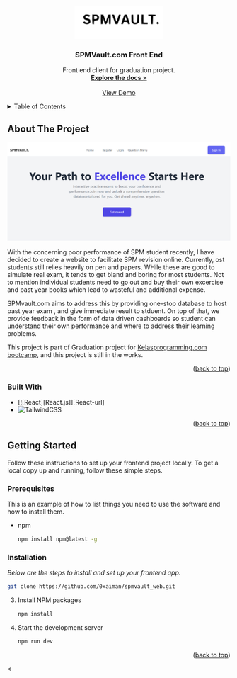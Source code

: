


<!-- PROJECT LOGO -->
<br />
<div align="center">
  <a href="https://github.com/othneildrew/Best-README-Template">
    <img src="src/assets/media/logo/logo.png" alt="Logo" style="background-color: white;" width="200" height="auto">
  </a>

  <h3 align="center">SPMVault.com Front End</h3>

  <p align="center">
    Front end client for graduation project.
    <br />
    <a href="https://github.com/0xaiman/spmvault_web/tree/master"><strong>Explore the docs »</strong></a>
    <br />
    <br />
    <a href="https://spmvault-web.vercel.app/">View Demo</a>
  </p>
</div>



<!-- TABLE OF CONTENTS -->
<details>
  <summary>Table of Contents</summary>
  <ol>
    <li>
      <a href="#about-the-project">About The Project</a>
      <ul>
        <li><a href="#built-with">Built With</a></li>
      </ul>
    </li>
    <li>
      <a href="#getting-started">Getting Started</a>
      <ul>
        <li><a href="#prerequisites">Prerequisites</a></li>
        <li><a href="#installation">Installation</a></li>
      </ul>
    </li>
    <li><a href="#usage">Usage</a></li>
    <li><a href="#roadmap">Roadmap</a></li>
    <li><a href="#contributing">Contributing</a></li>
    <li><a href="#license">License</a></li>
    <li><a href="#contact">Contact</a></li>
    <li><a href="#acknowledgments">Acknowledgments</a></li>
  </ol>
</details>



<!-- ABOUT THE PROJECT -->
## About The Project

 <a href="https://spmvault-web.vercel.app/">
    <img src="src/assets/media/front.png" alt="sample" style="background-color: white;" width="800" height="auto">
  </a>

With the concerning poor performance of SPM student recently, I have decided to create a website to facilitate SPM revision online. Currently, ost students still relies heavily on pen and papers. WHile these are good to simulate real exam, it tends to get bland and boring for most students. Not to mention individual students need to go out and buy their own excercise and past year books which lead to wasteful and additional expense. 

SPMvault.com aims to address this by providing one-stop database to host past year exam , and give immediate result to stduent. On top of that, we provide feedback in the form of data driven dashboards so student can understand their own performance and where to address their learning problems.

This project is part of Graduation project for [Kelasprogramming.com bootcamp](https://kelasprogramming.com/mern-bootcamp-02/), and this project is still in the works.



<p align="right">(<a href="#readme-top">back to top</a>)</p>



### Built With


* [![React][React.js]][React-url]
* ![TailwindCSS](https://img.shields.io/badge/tailwindcss-%2338B2AC.svg?style=for-the-badge&logo=tailwind-css&logoColor=white)



<p align="right">(<a href="#readme-top">back to top</a>)</p>



<!-- GETTING STARTED -->
## Getting Started

Follow these instructions to set up your frontend project locally. To get a local copy up and running, follow these simple steps.

### Prerequisites

This is an example of how to list things you need to use the software and how to install them.
* npm
  ```sh
  npm install npm@latest -g
  ```

### Installation

_Below are the steps to install and set up your frontend app._

   ```sh
   git clone https://github.com/0xaiman/spmvault_web.git
   ```
3. Install NPM packages
   ```sh
   npm install
   ```

4. Start the development server
   ```sh
   npm run dev
   ```

<p align="right">(<a href="#readme-top">back to top</a>)</p>



<
